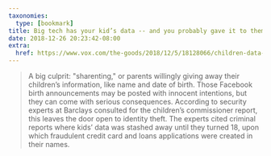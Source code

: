 ```yaml
---
taxonomies:
  type: [bookmark]
title: Big tech has your kid’s data -- and you probably gave it to them
date: 2018-12-26 20:23:42-08:00
extra:
  href: https://www.vox.com/the-goods/2018/12/5/18128066/children-data-surveillance-amazon-facebook-google-apple
---
```

> A big culprit: "sharenting," or parents willingly giving away their children’s information, like name and date of birth. Those Facebook birth announcements may be posted with innocent intentions, but they can come with serious consequences. According to security experts at Barclays consulted for the children’s commissioner report, this leaves the door open to identity theft. The experts cited criminal reports where kids’ data was stashed away until they turned 18, upon which fraudulent credit card and loans applications were created in their names.
